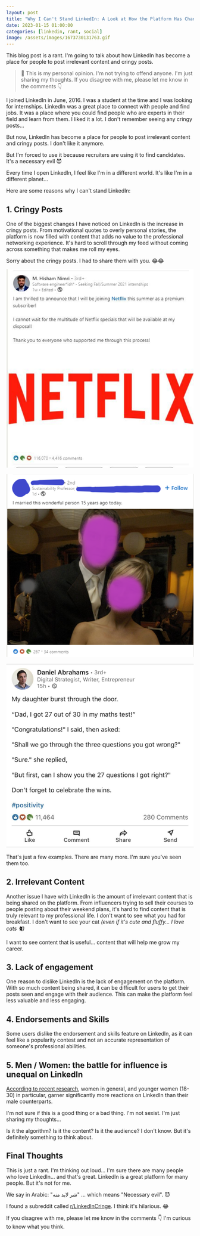 ```yaml
---
layout: post
title: "Why I Can't Stand LinkedIn: A Look at How the Platform Has Changed for the Worse"
date: 2023-01-15 01:00:00
categories: [linkedin, rant, social]
image: /assets/images/1673730131763.gif
---
```


This blog post is a rant. I'm going to talk about how LinkedIn has become a place for people to post irrelevant content and cringy posts.

> 📍 This is my personal opinion. I'm not trying to offend anyone. I'm just sharing my thoughts. If you disagree with me, please let me know in the comments 👇

I joined LinkedIn in June, 2016. I was a student at the time and I was looking for internships. LinkedIn was a great place to connect with people and find jobs. It was a place where you could find people who are experts in their field and learn from them. I liked it a lot. I don't remember seeing any cringy posts...

But now, LinkedIn has become a place for people to post irrelevant content and cringy posts. I don't like it anymore.

But I'm forced to use it because recruiters are using it to find candidates. It's a necessary evil 😈

Every time I open LinkedIn, I feel like I'm in a different world. It's like I'm in a different planet...

Here are some reasons why I can't stand LinkedIn:

## 1. Cringy Posts

One of the biggest changes I have noticed on LinkedIn is the increase in cringy posts. From motivational quotes to overly personal stories, the platform is now filled with content that adds no value to the professional networking experience. It's hard to scroll through my feed without coming across something that makes me roll my eyes.

Sorry about the cringy posts. I had to share them with you. 😂😂

![](/assets/images/1673730131749.jpeg)

![](/assets/images/1673730131997.png)

![](/assets/images/1673730131599.jpeg)

That's just a few examples. There are many more. I'm sure you've seen them too.

## 2. Irrelevant Content

Another issue I have with LinkedIn is the amount of irrelevant content that is being shared on the platform. From influencers trying to sell their courses to people posting about their weekend plans, it's hard to find content that is truly relevant to my professional life. I don't want to see what you had for breakfast. I don't want to see your cat _(even if it's cute and fluffy... I love cats 🐈)_

I want to see content that is useful... content that will help me grow my career.

## 3. Lack of engagement

One reason to dislike LinkedIn is the lack of engagement on the platform. With so much content being shared, it can be difficult for users to get their posts seen and engage with their audience. This can make the platform feel less valuable and less engaging.

## 4. Endorsements and Skills

Some users dislike the endorsement and skills feature on LinkedIn, as it can feel like a popularity contest and not an accurate representation of someone's professional abilities.

## 5. Men / Women: the battle for influence is unequal on LinkedIn

[According to recent research](https://www.intotheminds.com/blog/en/men-women-influence-linkedin/), women in general, and younger women (18-30) in particular, garner significantly more reactions on LinkedIn than their male counterparts.

I'm not sure if this is a good thing or a bad thing. I'm not sexist. I'm just sharing my thoughts...

Is it the algorithm? Is it the content? Is it the audience? I don't know. But it's definitely something to think about.

## Final Thoughts

This is just a rant. I'm thinking out loud... I'm sure there are many people who love LinkedIn... and that's great. LinkedIn is a great platform for many people. But it's not for me.

We say in Arabic: "شر لابد منه" ... which means "Necessary evil". 😈

I found a subreddit called [r/LinkedInCringe](https://www.reddit.com/r/linkedincringe/). I think it's hilarious. 😂

If you disagree with me, please let me know in the comments 👇 I'm curious to know what you think.

